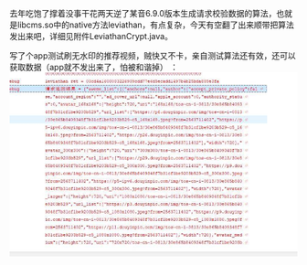 去年吃饱了撑着没事干花两天逆了某音6.9.0版本生成请求校验数据的算法，也就是libcms.so中的native方法leviathan，有点复杂，今天有空翻了出来顺带把算法发出来吧，详细见附件LeviathanCrypt.java。

写了个app测试刷无水印的推荐视频，贼快又不卡，亲自测试算法还有效，还可以获取数据（app就不发出来了，怕被和谐掉） ：![img](images/644103_KWCF2S79HTTEA8K.jpg)
